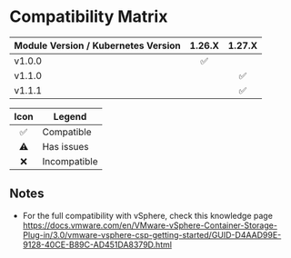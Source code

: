 # Compatibility Matrix

| Module Version / Kubernetes Version |       1.26.X       |       1.27.X       |
| ----------------------------------- | :----------------: | :----------------: |
| v1.0.0                              | :white_check_mark: |                    |
| v1.1.0                              |                    | :white_check_mark: |
| v1.1.1                              |                    | :white_check_mark: |

|        Icon        | Legend       |
| :----------------: | ------------ |
| :white_check_mark: | Compatible   |
|     :warning:      | Has issues   |
|        :x:         | Incompatible |

## Notes

- For the full compatibility with vSphere, check this knowledge page https://docs.vmware.com/en/VMware-vSphere-Container-Storage-Plug-in/3.0/vmware-vsphere-csp-getting-started/GUID-D4AAD99E-9128-40CE-B89C-AD451DA8379D.html
